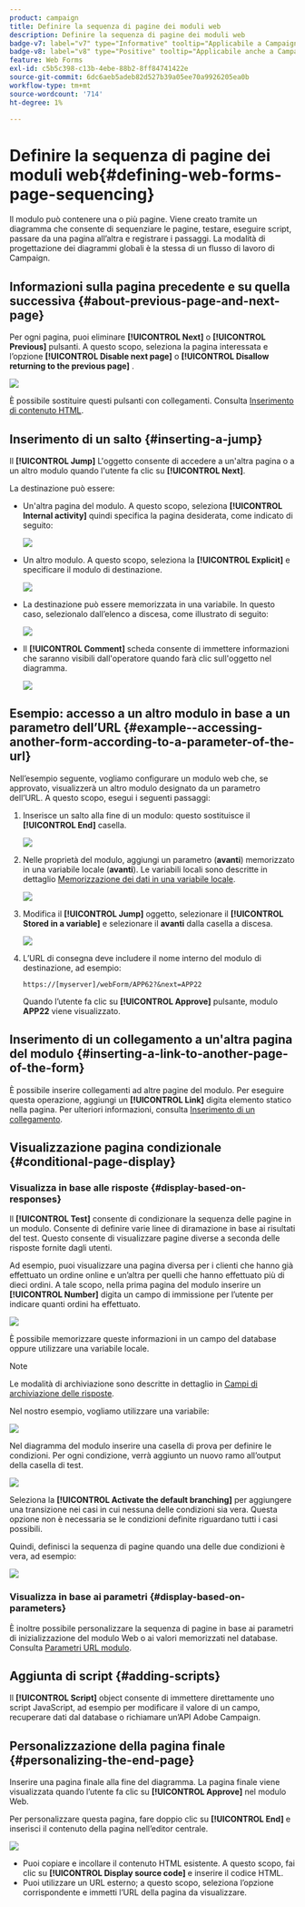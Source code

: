 ```yaml
---
product: campaign
title: Definire la sequenza di pagine dei moduli web
description: Definire la sequenza di pagine dei moduli web
badge-v7: label="v7" type="Informative" tooltip="Applicabile a Campaign Classic v7"
badge-v8: label="v8" type="Positive" tooltip="Applicabile anche a Campaign v8"
feature: Web Forms
exl-id: c5b5c398-c13b-4ebe-88b2-8ff84741422e
source-git-commit: 6dc6aeb5adeb82d527b39a05ee70a9926205ea0b
workflow-type: tm+mt
source-wordcount: '714'
ht-degree: 1%

---
```


# Definire la sequenza di pagine dei moduli web{#defining-web-forms-page-sequencing}



Il modulo può contenere una o più pagine. Viene creato tramite un diagramma che consente di sequenziare le pagine, testare, eseguire script, passare da una pagina all’altra e registrare i passaggi. La modalità di progettazione dei diagrammi globali è la stessa di un flusso di lavoro di Campaign.

## Informazioni sulla pagina precedente e su quella successiva {#about-previous-page-and-next-page}

Per ogni pagina, puoi eliminare **[!UICONTROL Next]** o **[!UICONTROL Previous]** pulsanti. A questo scopo, seleziona la pagina interessata e l’opzione **[!UICONTROL Disable next page]** o **[!UICONTROL Disallow returning to the previous page]** .

![](assets/s_ncs_admin_survey_no_next_page.png)

È possibile sostituire questi pulsanti con collegamenti. Consulta [Inserimento di contenuto HTML](static-elements-in-a-web-form.md#inserting-html-content).

## Inserimento di un salto {#inserting-a-jump}

Il **[!UICONTROL Jump]** L&#39;oggetto consente di accedere a un&#39;altra pagina o a un altro modulo quando l&#39;utente fa clic su **[!UICONTROL Next]**.

La destinazione può essere:

* Un&#39;altra pagina del modulo. A questo scopo, seleziona **[!UICONTROL Internal activity]** quindi specifica la pagina desiderata, come indicato di seguito:

  ![](assets/s_ncs_admin_jump_param1.png)

* Un altro modulo. A questo scopo, seleziona la **[!UICONTROL Explicit]** e specificare il modulo di destinazione.

  ![](assets/s_ncs_admin_jump_param2.png)

* La destinazione può essere memorizzata in una variabile. In questo caso, selezionalo dall’elenco a discesa, come illustrato di seguito:

  ![](assets/s_ncs_admin_jump_param3.png)

* Il **[!UICONTROL Comment]** scheda consente di immettere informazioni che saranno visibili dall&#39;operatore quando farà clic sull&#39;oggetto nel diagramma.

  ![](assets/s_ncs_admin_survey_jump_comment.png)

## Esempio: accesso a un altro modulo in base a un parametro dell’URL {#example--accessing-another-form-according-to-a-parameter-of-the-url}

Nell’esempio seguente, vogliamo configurare un modulo web che, se approvato, visualizzerà un altro modulo designato da un parametro dell’URL. A questo scopo, esegui i seguenti passaggi:

1. Inserisce un salto alla fine di un modulo: questo sostituisce il **[!UICONTROL End]** casella.

   ![](assets/s_ncs_admin_survey_jump_sample1.png)

1. Nelle proprietà del modulo, aggiungi un parametro (**avanti**) memorizzato in una variabile locale (**avanti**). Le variabili locali sono descritte in dettaglio [Memorizzazione dei dati in una variabile locale](web-forms-answers.md#storing-data-in-a-local-variable).

   ![](assets/s_ncs_admin_survey_jump_sample2.png)

1. Modifica il **[!UICONTROL Jump]** oggetto, selezionare il **[!UICONTROL Stored in a variable]** e selezionare il **avanti** dalla casella a discesa.

   ![](assets/s_ncs_admin_survey_jump_sample3.png)

1. L’URL di consegna deve includere il nome interno del modulo di destinazione, ad esempio:

   ```
   https://[myserver]/webForm/APP62?&next=APP22
   ```

   Quando l’utente fa clic su **[!UICONTROL Approve]** pulsante, modulo **APP22** viene visualizzato.

## Inserimento di un collegamento a un&#39;altra pagina del modulo {#inserting-a-link-to-another-page-of-the-form}

È possibile inserire collegamenti ad altre pagine del modulo. Per eseguire questa operazione, aggiungi un **[!UICONTROL Link]** digita elemento statico nella pagina. Per ulteriori informazioni, consulta [Inserimento di un collegamento](static-elements-in-a-web-form.md#inserting-a-link).

## Visualizzazione pagina condizionale {#conditional-page-display}

### Visualizza in base alle risposte {#display-based-on-responses}

Il **[!UICONTROL Test]** consente di condizionare la sequenza delle pagine in un modulo. Consente di definire varie linee di diramazione in base ai risultati del test. Questo consente di visualizzare pagine diverse a seconda delle risposte fornite dagli utenti.

Ad esempio, puoi visualizzare una pagina diversa per i clienti che hanno già effettuato un ordine online e un’altra per quelli che hanno effettuato più di dieci ordini. A tale scopo, nella prima pagina del modulo inserire un **[!UICONTROL Number]** digita un campo di immissione per l’utente per indicare quanti ordini ha effettuato.

![](assets/s_ncs_admin_survey_test_ex0.png)

È possibile memorizzare queste informazioni in un campo del database oppure utilizzare una variabile locale.

>[!NOTE]
>
>Le modalità di archiviazione sono descritte in dettaglio in [Campi di archiviazione delle risposte](web-forms-answers.md#response-storage-fields).

Nel nostro esempio, vogliamo utilizzare una variabile:

![](assets/s_ncs_admin_survey_test_ex1.png)

Nel diagramma del modulo inserire una casella di prova per definire le condizioni. Per ogni condizione, verrà aggiunto un nuovo ramo all’output della casella di test.

![](assets/s_ncs_admin_survey_test_ex2.png)

Seleziona la **[!UICONTROL Activate the default branching]** per aggiungere una transizione nei casi in cui nessuna delle condizioni sia vera. Questa opzione non è necessaria se le condizioni definite riguardano tutti i casi possibili.

Quindi, definisci la sequenza di pagine quando una delle due condizioni è vera, ad esempio:

![](assets/s_ncs_admin_survey_test_ex3.png)

### Visualizza in base ai parametri {#display-based-on-parameters}

È inoltre possibile personalizzare la sequenza di pagine in base ai parametri di inizializzazione del modulo Web o ai valori memorizzati nel database. Consulta [Parametri URL modulo](defining-web-forms-properties.md#form-url-parameters).

## Aggiunta di script {#adding-scripts}

Il **[!UICONTROL Script]** object consente di immettere direttamente uno script JavaScript, ad esempio per modificare il valore di un campo, recuperare dati dal database o richiamare un’API Adobe Campaign.

## Personalizzazione della pagina finale {#personalizing-the-end-page}

Inserire una pagina finale alla fine del diagramma. La pagina finale viene visualizzata quando l’utente fa clic su **[!UICONTROL Approve]** nel modulo Web.

Per personalizzare questa pagina, fare doppio clic su **[!UICONTROL End]** e inserisci il contenuto della pagina nell’editor centrale.

![](assets/s_ncs_admin_survey_end_page_edit.png)

* Puoi copiare e incollare il contenuto HTML esistente. A questo scopo, fai clic su **[!UICONTROL Display source code]** e inserire il codice HTML.
* Puoi utilizzare un URL esterno; a questo scopo, seleziona l’opzione corrispondente e immetti l’URL della pagina da visualizzare.
